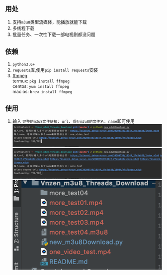 ## 用处

1. 支持`m3u8`类型流媒体，能播放就能下载
2. 多线程下载
3. 批量任务、一次性下载一部电视剧都没问题  

## 依赖

1. `python3.6+`  
2. `requests`库,使用`pip install requests`安装  
3. [ffmpeg](http://www.ffmpeg.org)   
    termux: `pkg install ffmpeg`  
    centos: `yum install ffmpeg`  
    mac os: `brew install ffmpeg`  

## 使用

1. 输入 `完整的m3u8文件链接: url`、`保存m3u8的文件名: name`即可使用  
![img](img/one_test.png)  
![img](img/more_test.png)  
![img](img/done.png)  
